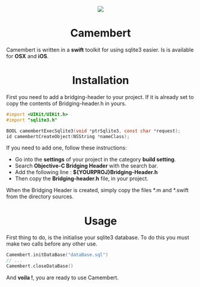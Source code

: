 <p align="center">
  <img src ="https://raw.githubusercontent.com/remirobert/Camembert/master/ressources/CamembertLogo.png"/>
  <h1 align="center">Camembert</h1>
</p>

Camembert is written in a **swift** toolkit for using sqlite3 easier. Is is available for **OSX** and **iOS**.

<h1 align="center">Installation</h1>

First you need to add a bridging-header to your project.
If it is already set to copy the contents of Bridging-header.h in yours.

```Objective-C
#import <UIKit/UIKit.h>
#import "sqlite3.h"

BOOL camembertExecSqlite3(void *ptrSqlite3, const char *request);
id camembertCreateObject(NSString *nameClass);
```

If you need to add one, follow these instructions:

- Go into the **settings** of your project in the category **build setting**.
- Search **Objective-C Bridging Header** with the search bar.
- Add the following line : **${YOURPROJ}Bridging-Header.h**
- Then copy the **Bridging-header.h** file, in your project.

When the Bridging Header is created, simply copy the files *.m and *.swift from the directory sources.

<h1 align="center">Usage</h1>

First thing to do, is the initialise your sqlite3 database.
To do this you must make two calls before any other use.

```Swift
Camembert.initDataBase("dataBase.sql")
// ...
Camembert.closeDataBase()
```
And **voila !**, you are ready to use Camembert.
